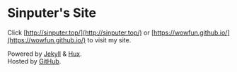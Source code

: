 # Sinputer's Site

Click [http://sinputer.top/](http://sinputer.top/) or [https://wowfun.github.io/](https://wowfun.github.io/) to visit my site.

Powered by [Jekyll](https://jekyllrb.com/) & [Hux](http://huangxuan.me/). \
Hosted by [GitHub](https://github.com/).

